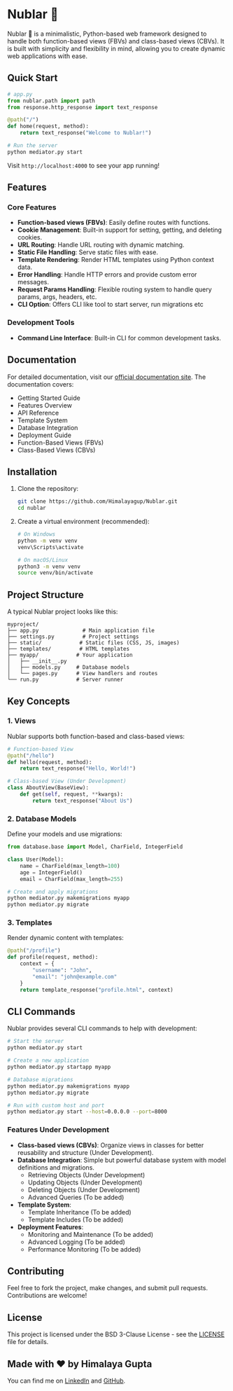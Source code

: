 # Nublar 🦖

Nublar 🦖 is a minimalistic, Python-based web framework designed to handle both function-based views (FBVs) and class-based views (CBVs). It is built with simplicity and flexibility in mind, allowing you to create dynamic web applications with ease.

## Quick Start

```python
# app.py
from nublar.path import path
from response.http_response import text_response

@path("/")
def home(request, method):
    return text_response("Welcome to Nublar!")

# Run the server
python mediator.py start
```

Visit `http://localhost:4000` to see your app running!

## Features

### Core Features
- **Function-based views (FBVs)**: Easily define routes with functions.
- **Cookie Management**: Built-in support for setting, getting, and deleting cookies.
- **URL Routing**: Handle URL routing with dynamic matching.
- **Static File Handling**: Serve static files with ease.
- **Template Rendering**: Render HTML templates using Python context data.
- **Error Handling**: Handle HTTP errors and provide custom error messages.
- **Request Params Handling**: Flexible routing system to handle query params, args, headers, etc.
- **CLI Option**: Offers CLI like tool to start server, run migrations etc

### Development Tools
- **Command Line Interface**: Built-in CLI for common development tasks.

## Documentation

For detailed documentation, visit our [official documentation site](http://himalayagup.github.io/Nublar/). The documentation covers:

- Getting Started Guide
- Features Overview
- API Reference
- Template System
- Database Integration
- Deployment Guide
- Function-Based Views (FBVs)
- Class-Based Views (CBVs)

## Installation

1. Clone the repository:

   ```bash
   git clone https://github.com/Himalayagup/Nublar.git
   cd nublar
   ```

2. Create a virtual environment (recommended):

   ```bash
   # On Windows
   python -m venv venv
   venv\Scripts\activate

   # On macOS/Linux
   python3 -m venv venv
   source venv/bin/activate
   ```

## Project Structure

A typical Nublar project looks like this:

```
myproject/
├── app.py              # Main application file
├── settings.py         # Project settings
├── static/            # Static files (CSS, JS, images)
├── templates/         # HTML templates
├── myapp/            # Your application
│   ├── __init__.py
│   ├── models.py     # Database models
│   └── pages.py      # View handlers and routes
└── run.py            # Server runner
```

## Key Concepts

### 1. Views
Nublar supports both function-based and class-based views:

```python
# Function-based View
@path("/hello")
def hello(request, method):
    return text_response("Hello, World!")

# Class-based View (Under Development)
class AboutView(BaseView):
    def get(self, request, **kwargs):
        return text_response("About Us")
```

### 2. Database Models
Define your models and use migrations:

```python
from database.base import Model, CharField, IntegerField

class User(Model):
    name = CharField(max_length=100)
    age = IntegerField()
    email = CharField(max_length=255)

# Create and apply migrations
python mediator.py makemigrations myapp
python mediator.py migrate
```

### 3. Templates
Render dynamic content with templates:

```python
@path("/profile")
def profile(request, method):
    context = {
        "username": "John",
        "email": "john@example.com"
    }
    return template_response("profile.html", context)
```

## CLI Commands

Nublar provides several CLI commands to help with development:

```bash
# Start the server
python mediator.py start

# Create a new application
python mediator.py startapp myapp

# Database migrations
python mediator.py makemigrations myapp
python mediator.py migrate

# Run with custom host and port
python mediator.py start --host=0.0.0.0 --port=8000
```

### Features Under Development
- **Class-based views (CBVs)**: Organize views in classes for better reusability and structure (Under Development).
- **Database Integration**: Simple but powerful database system with model definitions and migrations.
  - Retrieving Objects (Under Development)
  - Updating Objects (Under Development)
  - Deleting Objects (Under Development)
  - Advanced Queries (To be added)
- **Template System**:
  - Template Inheritance (To be added)
  - Template Includes (To be added)
- **Deployment Features**:
  - Monitoring and Maintenance (To be added)
  - Advanced Logging (To be added)
  - Performance Monitoring (To be added)

## Contributing

Feel free to fork the project, make changes, and submit pull requests. Contributions are welcome!

## License

This project is licensed under the BSD 3-Clause License - see the [LICENSE](LICENSE) file for details.

## Made with ❤️ by Himalaya Gupta

You can find me on [LinkedIn](https://www.linkedin.com/in/himalayagupta/) and [GitHub](https://github.com/himalayagup).
